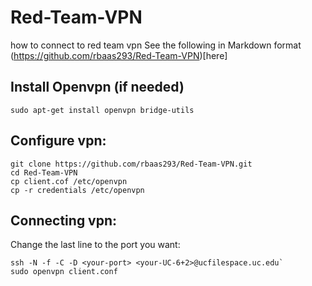 # Red-Team-VPN
how to connect to red team vpn 
See the following in Markdown format (https://github.com/rbaas293/Red-Team-VPN)[here]
## Install Openvpn (if needed)
`sudo apt-get install openvpn bridge-utils`

## Configure vpn:
```
git clone https://github.com/rbaas293/Red-Team-VPN.git
cd Red-Team-VPN
cp client.cof /etc/openvpn
cp -r credentials /etc/openvpn
```
## Connecting vpn:
Change the last line to the port you want:
```
ssh -N -f -C -D <your-port> <your-UC-6+2>@ucfilespace.uc.edu`
sudo openvpn client.conf
```



